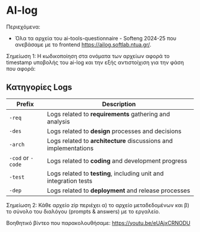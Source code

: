 # AI-log

Περιεχόμενα:

- Όλα τα αρχεία του ai-tools-questionnaire - Softeng 2024-25 που ανεβάσαμε με το frontend https://ailog.softlab.ntua.gr/.

Σημείωση 1: Η κωδικοποίηση στα ονόματα των αρχείων αφορά το timestamp υποβολής του ai-log και την εξής αντιστοίχιση για την φάση που αφορά:

## Κατηγορίες Logs  

| **Prefix**  | **Description** |
|------------|----------------|
| `-req`     | Logs related to **requirements** gathering and analysis |
| `-des`     | Logs related to **design** processes and decisions |
| `-arch`    | Logs related to **architecture** discussions and implementations |
| `-cod` or `-code` | Logs related to **coding** and development progress |
| `-test`    | Logs related to **testing**, including unit and integration tests |
| `-dep`     | Logs related to **deployment** and release processes |


Σημείωση 2: Κάθε αρχείο zip περιέχει α) το αρχείο μεταδεδομένων και β) το σύνολο του διαλόγου (prompts & answers) με το εργαλείο.
  
Βοηθητικό βίντεο που παρακολουθήσαμε: https://youtu.be/eUAjxCRNODU
